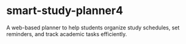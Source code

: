 # smart-study-planner4
A web-based planner to help students organize study schedules, set reminders, and track academic tasks efficiently.
